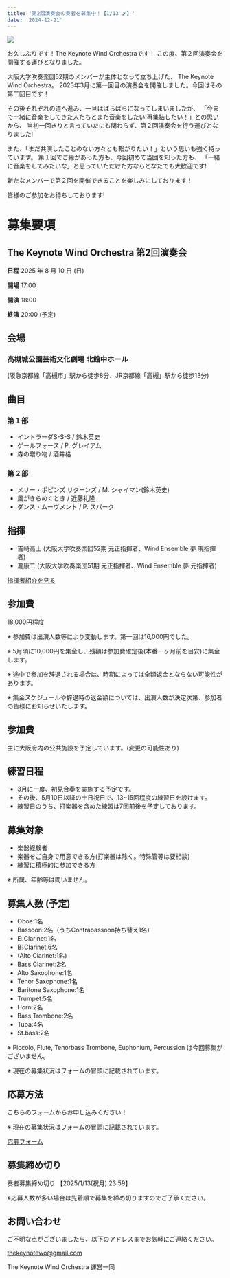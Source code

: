 ```yaml
---
title: '第2回演奏会の奏者を募集中！【1/13 〆】'
date: '2024-12-21'
---
```


![](/2nd/main-visual-resized.jpg)

お久しぶりです！The Keynote Wind Orchestraです！
この度、第２回演奏会を開催する運びとなりました。

大阪大学吹奏楽団52期のメンバーが主体となって立ち上げた、
The Keynote Wind Orchestra。
2023年3月に第一回目の演奏会を開催しました。今回はその第二回目です！

その後それぞれの道へ進み、一旦はばらばらになってしまいましたが、
「今まで一緒に音楽をしてきた人たちとまた音楽をしたい!再集結したい！」との思いから、
当初一回きりと言っていたにも関わらず、第２回演奏会を行う運びとなりました!

また、「まだ共演したことのない方々とも繋がりたい！」という思いも強く持っています。
第１回でご縁があった方も、今回初めて当団を知った方も、
「一緒に音楽をしてみたいな」と思っていただけた方ならどなたでも大歓迎です!

新たなメンバーで第２回を開催できることを楽しみにしております！

皆様のご参加をお待ちしております!


# 募集要項

## The Keynote Wind Orchestra 第2回演奏会

**日程** 2025 年 8 月 10 日 (⽇)

**開場** 17:00

**開演** 18:00

**終演** 20:00 (予定)


## 会場

### 高槻城公園芸術文化劇場 北館中ホール  
(阪急京都線「高槻市」駅から徒歩8分、JR京都線「高槻」駅から徒歩13分)


## 曲目

### 第１部

- イントラーダS-S-S / 鈴木英史
- ゲールフォース / P. グレイアム
- 森の贈り物 / 酒井格

### 第２部

- メリー・ポピンズ リターンズ / M. シャイマン(鈴木英史)
- 風がきらめくとき / 近藤礼隆
- ダンス・ムーヴメント / P. スパーク

## 指揮

- 吉崎高士 (大阪大学吹奏楽団52期 元正指揮者、Wind Ensemble 夢 現指揮者)
- 瀧康二 (大阪大学吹奏楽団51期 元正指揮者、Wind Ensemble 夢 元指揮者)

[指揮者紹介を見る](/conductors)

## 参加費
18,000円程度

※ 参加費は出演人数等により変動します。第一回は16,000円でした。

※ 5月頃に10,000円を集金し、残額は参加費確定後(本番一ヶ月前を目安)に集金します。

※ 途中で参加を辞退される場合は、時期によっては全額返金とならない可能性があります。

※ 集金スケジュールや辞退時の返金額については、出演人数が決定次第、参加者の皆様にお知らせいたします。


## 参加費
主に大阪府内の公共施設を予定しています。(変更の可能性あり)

## 練習日程
- 3月に一度、初見合奏を実施する予定です。
- その後、5月10日以降の土日祝日で、13~15回程度の練習日を設けます。
- 練習日のうち、打楽器を含めた練習は7回前後を予定しております。

## 募集対象
- 楽器経験者
- 楽器をご自身で用意できる方(打楽器は除く。特殊管等は要相談)
- 練習に積極的に参加できる方

※ 所属、年齢等は問いません。

## 募集人数 (予定) 

- Oboe:1名
- Bassoon:2名（うちContrabassoon持ち替え1名）
- E♭Clarinet:1名
- B♭Clarinet:6名
- (Alto Clarinet:1名)
- Bass Clarinet:2名
- Alto Saxophone:1名
- Tenor Saxophone:1名
- Baritone Saxophone:1名
- Trumpet:5名
- Horn:2名
- Bass Trombone:2名
- Tuba:4名
- St.bass:2名

※ Piccolo, Flute, Tenorbass Trombone, Euphonium, Percussion は今回募集がございません。

※ 現在の募集状況はフォームの冒頭に記載されています。

## 応募方法
こちらのフォームからお申し込みください！

※ 現在の募集状況はフォームの冒頭に記載されています。

[応募フォーム](https://forms.gle/QjBHcK2fPppJcNV78)

## 募集締め切り

奏者募集締め切り 【2025/1/13(祝月) 23:59】

※応募人数が多い場合は先着順で募集を締め切りますのでご了承ください。

## お問い合わせ

ご不明な点がございましたら、以下のアドレスまでお気軽にご連絡ください。

[thekeynotewo@gmail.com](mailto:thekeynotewo@gmailcom) 


The Keynote Wind Orchestra 運営一同